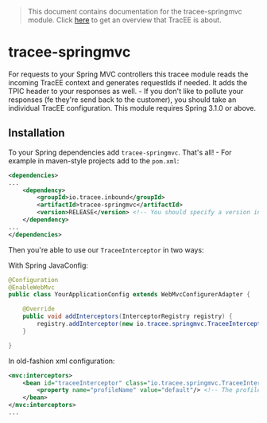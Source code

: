 > This document contains documentation for the tracee-springmvc module. Click [here](/README.md) to get an overview that TracEE is about.

# tracee-springmvc

For requests to your Spring MVC controllers this tracee module reads the incoming TracEE context and generates requestIds if needed. It adds the TPIC header to your responses as well. - If you don't like to pollute your responses (fe they're send back to the customer), you should take an individual TracEE configuration.
This module requires Spring 3.1.0 or above.

## Installation

To your Spring dependencies add `tracee-springmvc`. That's all! - For example in maven-style projects add to the `pom.xml`:

```xml
<dependencies>
...
    <dependency>
		<groupId>io.tracee.inbound</groupId>
		<artifactId>tracee-springmvc</artifactId>
        <version>RELEASE</version> <!-- You should specify a version instead -->
    </dependency>
...
</dependencies>
```

Then you're able to use our `TraceeInterceptor` in two ways:

With Spring JavaConfig:
```java
@Configuration
@EnableWebMvc
public class YourApplicationConfig extends WebMvcConfigurerAdapter {

    @Override
    public void addInterceptors(InterceptorRegistry registry) {
        registry.addInterceptor(new io.tracee.springmvc.TraceeInterceptor());
    }

}
```

In old-fashion xml configuration:

```xml
<mvc:interceptors>
	<bean id="traceeInterceptor" class="io.tracee.springmvc.TraceeInterceptor">
		<property name="profileName" value="default"/> <!-- The profile configuration is optional -->
	</bean>
</mvc:interceptors>
...
```
